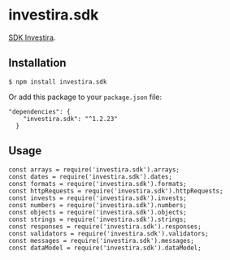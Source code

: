 # investira.sdk

[SDK Investira](https://www.npmjs.com/package/investira.sdk).

## Installation

`$ npm install investira.sdk`

Or add this package to your `package.json` file:

```
"dependencies": {
    "investira.sdk": "^1.2.23"
  }
```

## Usage

```
const arrays = require('investira.sdk').arrays;
const dates = require('investira.sdk').dates;
const formats = require('investira.sdk').formats;
const httpRequests = require('investira.sdk').httpRequests;
const invests = require('investira.sdk').invests;
const numbers = require('investira.sdk').numbers;
const objects = require('investira.sdk').objects;
const strings = require('investira.sdk').strings;
const responses = require('investira.sdk').responses;
const validators = require('investira.sdk').validators;
const messages = require('investira.sdk').messages;
const dataModel = require('investira.sdk').dataModel;

```

